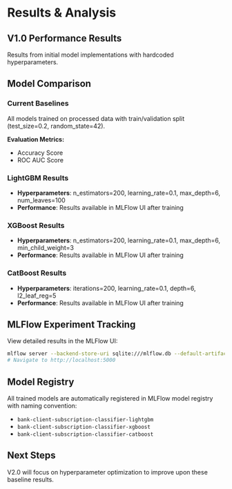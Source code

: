 # Results & Analysis

## V1.0 Performance Results

Results from initial model implementations with hardcoded hyperparameters.

## Model Comparison

### Current Baselines
All models trained on processed data with train/validation split (test_size=0.2, random_state=42).

**Evaluation Metrics:**
- Accuracy Score
- ROC AUC Score

### LightGBM Results
- **Hyperparameters**: n_estimators=200, learning_rate=0.1, max_depth=6, num_leaves=100
- **Performance**: Results available in MLFlow UI after training

### XGBoost Results  
- **Hyperparameters**: n_estimators=200, learning_rate=0.1, max_depth=6, min_child_weight=3
- **Performance**: Results available in MLFlow UI after training

### CatBoost Results
- **Hyperparameters**: iterations=200, learning_rate=0.1, depth=6, l2_leaf_reg=5  
- **Performance**: Results available in MLFlow UI after training

## MLFlow Experiment Tracking

View detailed results in the MLFlow UI:
```bash
mlflow server --backend-store-uri sqlite:///mlflow.db --default-artifact-root ./mlartifacts
# Navigate to http://localhost:5000
```

## Model Registry

All trained models are automatically registered in MLFlow model registry with naming convention:
- `bank-client-subscription-classifier-lightgbm`
- `bank-client-subscription-classifier-xgboost` 
- `bank-client-subscription-classifier-catboost`

## Next Steps

V2.0 will focus on hyperparameter optimization to improve upon these baseline results.